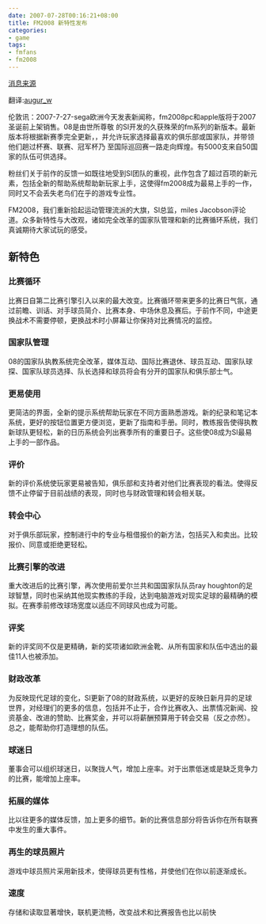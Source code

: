 ```yaml
---
date: 2007-07-28T00:16:21+08:00
title: FM2008 新特性发布
categories:
- game
tags:
- fmfans
- fm2008
---
```

[消息来源](http://www.myspace.com/sigames/blog/292520005)

翻译:[augur_w](http://fmfans.cpgl.net/profile-uid-126973.html)

伦敦讯：2007-7-27-sega欧洲今天发表新闻称，fm2008pc和apple版将于2007圣诞前上架销售。08是由世所尊敬 的SI开发的久获殊荣的fm系列的新版本。最新版本将根据新赛季完全更新，，并允许玩家选择最喜欢的俱乐部或国家队，并带领他们趟过杯赛、联赛、冠军杯乃 至国际巡回赛一路走向辉煌。有5000支来自50国家的队伍可供选择。

粉丝们关于前作的反馈一如既往地受到SI团队的重视，此作包含了超过百项的新元素，包括全新的帮助系统帮助新玩家上手，这使得fm2008成为最易上手的一作，同时又不会丢失老鸟们在乎的游戏专业性。

FM2008，我们重新拾起运动管理流派的大旗，SI总监，miles Jacobson评论道。众多新特性与大改观，诸如完全改革的国家队管理和新的比赛循环系统，我们真诚期待大家试玩的感受。

## 新特色

### 比赛循环
比赛日自第二比赛引擎引入以来的最大改变。比赛循环带来更多的比赛日气氛，通过前瞻、训话、对手球员简介、比赛本身、中场休息及赛后。于前作不同，中途更换战术不需要停顿，更换战术时小屏幕让你保持对比赛情况的监控。

### 国家队管理
08的国家队执教系统完全改革，媒体互动、国际比赛退休、球员互动、国家队球探、国家队球员选择、队长选择和球员将会有分开的国家队和俱乐部士气。

### 更易使用
更简洁的界面，全新的提示系统帮助玩家在不同方面熟悉游戏。新的纪录和笔记本系统，更好的按钮位置更方便浏览，更新了指南和手册。同时，教练报告使得执教新球队更轻松，新的日历系统会列出赛季所有的重要日子。这些使08成为SI最易上手的一部作品。

### 评价
新的评价系统使玩家更易被告知，俱乐部和支持者对他们比赛表现的看法。使得反馈不止停留于目前战绩的表现，同时也与财政管理和转会相关联。

### 转会中心
对于俱乐部玩家，控制进行中的专业与租借报价的新方法，包括买入和卖出。比较报价、同意或拒绝更轻松。

### 比赛引擎的改进
重大改进后的比赛引擎，再次使用前爱尔兰共和国国家队队员ray houghton的足球智慧，同时也采纳其他现实教练的手段，达到电脑游戏对现实足球的最精确的模拟。在赛季前修改球场宽度以适应不同球风也成为可能。

### 评奖
新的评奖同不仅是更精确，新的奖项诸如欧洲金靴、从所有国家和队伍中选出的最佳11人也被添加。

### 财政改革
为反映现代足球的变化，SI更新了08的财政系统，以更好的反映日新月异的足球世界，对经理们的更多的信息，包括并不止于，合作比赛收入、出票情况新闻、投资基金、改进的赞助、比赛奖金，并可以将薪酬预算用于转会交易（反之亦然）。总之，能帮助你打造理想的队伍。

### 球迷日
董事会可以组织球迷日，以聚拢人气，增加上座率。对于出票低迷或是缺乏竞争力的比赛，能增加上座率。

### 拓展的媒体
比以往更多的媒体反馈，加上更多的细节。新的比赛信息部分将告诉你在所有联赛中发生的重大事件。

### 再生的球员照片
游戏中球员照片采用新技术，使得球员更有性格，并使他们在你以前逐渐成长。

### 速度
存储和读取显著增快，联机更流畅，改变战术和比赛报告也比以前快


